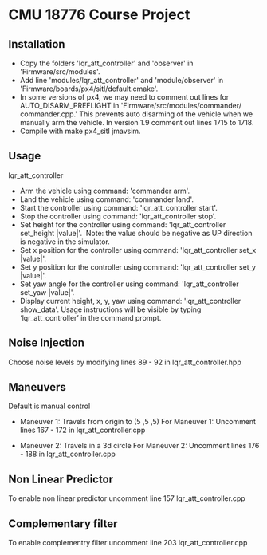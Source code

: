 # CMU 18776 Course Project

## Installation
- Copy the folders 'lqr_att_controller' and 'observer' in 'Firmware/src/modules'.
- Add line 'modules/lqr_att_controller' and 'module/observer' in 'Firmware/boards/px4/sitl/default.cmake'.
- In some versions of px4, we may need to comment out lines for AUTO_DISARM_PREFLIGHT in 'Firmware/src/modules/commander/ commander.cpp.' This prevents auto disarming of the vehicle when we manually arm the vehicle. In version 1.9 comment out lines 1715 to 1718.
- Compile with make px4_sitl jmavsim.

## Usage
lqr_att_controller
- Arm the vehicle using command: 'commander arm'.
- Land the vehicle using command: 'commander land'.
- Start the controller using command: 'lqr_att_controller start'.
- Stop the controller using command: 'lqr_att_controller stop'.
- Set height for the controller using command: 'lqr_att_controller set_height |value|'.  Note: the value should be negative as UP direction is negative in the simulator.
- Set x position for the controller using command: 'lqr_att_controller set_x |value|'.
- Set y position for the controller using command: 'lqr_att_controller set_y |value|'.
- Set yaw angle for the controller using command: 'lqr_att_controller set_yaw |value|'.
- Display current height, x, y, yaw using command: 'lqr_att_controller show_data'.
Usage instructions will be visible by typing ‘lqr_att_controller’ in the command prompt.

## Noise Injection
Choose noise levels by modifying lines 89 - 92 in lqr_att_controller.hpp

## Maneuvers
Default is manual control

- Maneuver 1: Travels from origin to (5 ,5 ,5) 
For Maneuver 1: Uncomment lines 167 - 172 in lqr_att_controller.cpp

- Maneuver 2: Travels in a 3d circle 
For Maneuver 2: Uncomment lines 176 - 188 in lqr_att_controller.cpp

## Non Linear Predictor
To enable non linear predictor uncomment line 157 lqr_att_controller.cpp

## Complementary filter
To enable complementry filter uncomment line 203 lqr_att_controller.cpp
